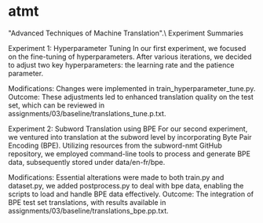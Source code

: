 # atmt 
"Advanced Techniques of Machine Translation".\\
Experiment Summaries

Experiment 1: Hyperparameter Tuning
In our first experiment, we focused on the fine-tuning of hyperparameters. After various iterations, we decided to adjust two key hyperparameters: the learning rate and the patience parameter.

Modifications: Changes were implemented in train_hyperparameter_tune.py.
Outcome: These adjustments led to enhanced translation quality on the test set, which can be reviewed in assignments/03/baseline/translations_tune.p.txt.

Experiment 2: Subword Translation using BPE
For our second experiment, we ventured into translation at the subword level by incorporating Byte Pair Encoding (BPE). Utilizing resources from the subword-nmt GitHub repository, we employed command-line tools to process and generate BPE data, subsequently stored under data/en-fr/bpe.

Modifications: Essential alterations were made to both train.py and dataset.py, we added postprocess.py to deal with bpe data, enabling the scripts to load and handle BPE data effectively.
Outcome: The integration of BPE test set translations, with results available in assignments/03/baseline/translations_bpe.pp.txt.
